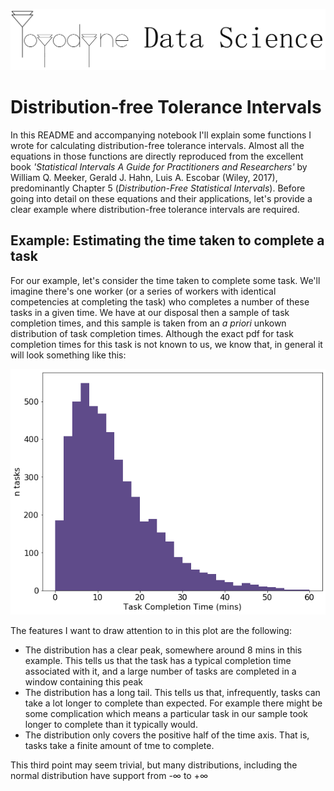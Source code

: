 ![alt text](/images/yoyodyne_data_science_logo.png "Yoydyne Data Science")

# Distribution-free Tolerance Intervals

In this README and accompanying notebook I'll explain some functions I wrote for calculating distribution-free tolerance intervals. Almost all the equations in those functions are directly reproduced from the excellent book *'Statistical Intervals A Guide for Practitioners and Researchers'* by William Q. Meeker, Gerald J. Hahn, Luis A. Escobar (Wiley, 2017), predominantly Chapter 5 (*Distribution-Free Statistical Intervals*). Before going into detail on these equations and their applications, let's provide a clear example where distribution-free tolerance intervals are required.

## Example: Estimating the time taken to complete a task

For our example, let's consider the time taken to complete some task. We'll imagine there's one worker (or a series of workers with identical competencies at completing the task) who completes a number of these tasks in a given time. We have at our disposal then a sample of task completion times, and this sample is taken from an *a priori* unkown distribution of task completion times. Although the exact pdf for task completion times for this task is not known to us, we know that, in general it will look something like this:

<p align="center">
  <img width="600" src="images/task_completion_time_n_eq_5000.png">
</p>

The features I want to draw attention to in this plot are the following:

- The distribution has a clear peak, somewhere around 8 mins in this example. This tells us that the task has a typical completion time associated with it, and a large number of tasks are completed in a window containing this peak
- The distribution has a long tail. This tells us that, infrequently, tasks can take a lot longer to complete than expected. For example there might be some complication which means a particular task in our sample took longer to complete than it typically would.
- The distribution only covers the positive half of the time axis. That is, tasks take a finite amount of tme to complete.

This third point may seem trivial, but many distributions, including the normal distribution have support from -&#8734; to +&#8734;